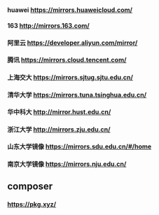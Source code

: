 




#### huawei https://mirrors.huaweicloud.com/

#### 163 http://mirrors.163.com/
#### 阿里云 https://developer.aliyun.com/mirror/
#### 腾讯 https://mirrors.cloud.tencent.com/

####  上海交大 https://mirrors.sjtug.sjtu.edu.cn/

#### 清华大学 https://mirrors.tuna.tsinghua.edu.cn/


#### 华中科大 http://mirror.hust.edu.cn/
####  浙江大学 http://mirrors.zju.edu.cn/


#### 山东大学镜像  https://mirrors.sdu.edu.cn/#/home
#### 南京大学镜像  https://mirrors.nju.edu.cn/

## composer

#### https://pkg.xyz/






